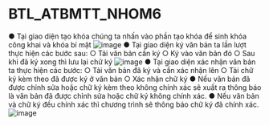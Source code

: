 # BTL_ATBMTT_NHOM6
●	Tại giao diện tạo khóa chúng ta nhấn vào phần tạo khóa để sinh khóa công khai và khóa bí mật
![image](https://github.com/manhvann/BTL_ATBMTT_NHOM6/assets/108862213/e8a6e187-76df-4bc8-8c07-0ebcad83b9b8)
●	Tại giao diện ký văn bản ta lần lượt thực hiện các bước sau:
  ○	Tải văn bản cần ký
  ○	Ký vào văn bản đó
  ○	Sau khi đã ký xong thì lưu lại chữ ký
![image](https://github.com/manhvann/BTL_ATBMTT_NHOM6/assets/108862213/00dac085-92d2-4569-8d26-9ad97be09934)
●	Tại giao diện xác nhận văn bản ta thực hiện các bước:
  ○	Tải văn bản đã ký và cần xác nhận lên
  ○	Tải chữ ký kèm theo đã được ký ở văn bản
  ○	Xác nhận chữ ký
  ●	Nếu văn bản đã được chỉnh sửa hoặc chữ ký kèm theo không chính xác sẽ xuất ra thông báo là văn bản đã được chỉnh sửa hoặc chữ ký không chính xác.
  ●	Nếu văn bản và chữ ký đều chính xác thì chương trình sẽ thông báo chữ ký đã chính xác.
![image](https://github.com/manhvann/BTL_ATBMTT_NHOM6/assets/108862213/2fc7801c-8814-419a-aa9c-ae4d95a01f04)

